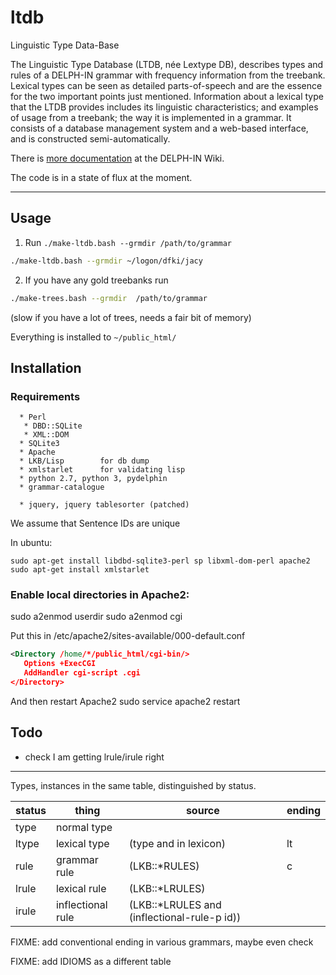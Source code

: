 # ltdb
Linguistic Type Data-Base

The Linguistic Type Database (LTDB, née Lextype DB), describes types
and rules of a DELPH-IN grammar with frequency information from the
treebank. Lexical types can be seen as detailed parts-of-speech and
are the essence for the two important points just
mentioned. Information about a lexical type that the LTDB provides
includes its linguistic characteristics; and examples of usage from a
treebank; the way it is implemented in a grammar. It consists of a
database management system and a web-based interface, and is
constructed semi-automatically.

There is [more documentation](http://moin.delph-in.net/LkbLtdb) at the DELPH-IN Wiki.

The code is in a state of flux at the moment.


---

## Usage

1. Run `./make-ltdb.bash --grmdir /path/to/grammar`

```bash
./make-ltdb.bash --grmdir ~/logon/dfki/jacy
```

2. If you have any gold treebanks run 
```bash
./make-trees.bash --grmdir  /path/to/grammar
```
 (slow if you have a lot of trees, needs a fair bit of memory)

Everything is installed to `~/public_html/`

## Installation

### Requirements
```
  * Perl
   * DBD::SQLite
   * XML::DOM
  * SQLite3
  * Apache
  * LKB/Lisp		for db dump
  * xmlstarlet		for validating lisp
  * python 2.7, python 3, pydelphin
  * grammar-catalogue

  * jquery, jquery tablesorter (patched)
``` 
We assume that Sentence IDs are unique



In ubuntu:
```
sudo apt-get install libdbd-sqlite3-perl sp libxml-dom-perl apache2
sudo apt-get install xmlstarlet
```


### Enable local directories in Apache2:


sudo a2enmod userdir
sudo a2enmod cgi




Put this in /etc/apache2/sites-available/000-default.conf
```xml
<Directory /home/*/public_html/cgi-bin/>
   Options +ExecCGI
   AddHandler cgi-script .cgi
</Directory>
```

And then restart Apache2
sudo service apache2 restart

## Todo

 * check I am getting lrule/irule right


-----

Types, instances in the same table, distinguished by status.

|status	|thing     | source      | ending      |
|-------|----------|-------------|-------------|
|type	|normal type  |                        |     |
|ltype	|lexical type |  (type and in lexicon) | lt |
|rule	|grammar rule |  (LKB::\*RULES)           | c |
|lrule	|lexical rule |  (LKB::\*LRULES)          |   |
|irule	|inflectional rule | (LKB::\*LRULES and (inflectional-rule-p id))| |


FIXME: add conventional ending in various grammars, maybe even check

FIXME: add IDIOMS as a different table

